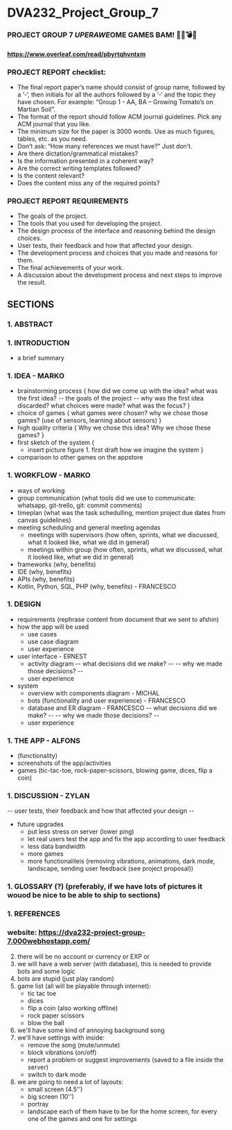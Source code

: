 # DVA232_Project_Group_7

### PROJECT GROUP 7 $UPER AWE$OME GAMES BAM! 🔫🔪💣💥
#### https://www.overleaf.com/read/pbyrtqhvntxm

### PROJECT REPORT checklist:
- The final report paper’s name should consist of group name, followed by a ‘-‘, then initials for all the authors followed by a ‘-‘ and the topic they have chosen. For example: “Group 1 - AA, BA – Growing Tomato’s on Martian Soil”.
- The format of the report should follow ACM journal guidelines. Pick any ACM journal that you like.
- The minimum size for the paper is 3000 words. Use as much figures, tables, etc. as you need.
- Don’t ask: “How many references we must have?” Just don’t.
- Are there dictation/grammatical mistakes?
- Is the information presented in a coherent way?
- Are the correct writing templates followed?
- Is the content relevant?
- Does the content miss any of the required points?


### PROJECT REPORT REQUIREMENTS
- The goals of the project.
- The tools that you used for developing the project.
- The design process of the interface and reasoning behind the design choices.
- User tests, their feedback and how that affected your design.
- The development process and choices that you made and reasons for them.
- The final achievements of your work.
- A discussion about the development process and next steps to improve the result.



## SECTIONS
### 1. ABSTRACT
### 1. INTRODUCTION 
- a brief summary
### 1. IDEA - MARKO
- brainstorming process {
	how did we come up with the idea?
	what was the first idea?
	-- the goals of the project --
	why was the first idea discarded?
	what choices were made?
	what was the focus?
}
- choice of games {
	what games were chosen?
	why we chose those games? (use of sensors, learning about sensors)
}
- high quality criteria {
	Why we chose this idea?
	Why we chose these games?
}
- first sketch of the system {
	- insert  picture figure 1. first draft how we imagine the system
}
- comparison to other games on the appstore
### 1. WORKFLOW - MARKO
- ways of working
- group communication (what tools did we use to communicate: whatsapp, git-trello, git: commit comments)
- timeplan (what was the task schedulling, mention project due dates from canvas guidelines)
- meeting scheduling and general meeting agendas
	- meetings with supervisors (how often, sprints, what we discussed, what it looked like, what we did in general)
	- meetings within group (how often, sprints, what we discussed, what it looked like, what we did in general)
- frameworks (why, benefits)
- IDE (why, benefits)
- APIs (why, benefits)
- Kotlin, Python, SQL, PHP (why, benefits) - FRANCESCO
### 1. DESIGN
- requirements (rephrase content from document that we sent to afshin)
- how the app will be used
	- use cases
	- use case diagram
	- user experience
- user interface - ERNEST
	- activity diagram
	-- what decisions did we make? --
	-- why we made those decisions? --
	- user experience
- system
	- overview with components diagram - MICHAL
	- bots (functionality and user experience) - FRANCESCO
	- database and ER diagram - FRANCESCO
	-- what decisions did we make? --
	-- why we made those decisions? --
	- user experience
### 1. THE APP - ALFONS
- (functionality)
- screenshots of the app/activities
- games (tic-tac-toe, rock-paper-scissors, blowing game, dices, flip a coin)
### 1. DISCUSSION - ZYLAN
-- user tests, their feedback and how that affected your design --
- future upgrades
	- put less stress on server (lower ping)
	- let real users test the app and fix the app according to user feedback
	- less data bandwidth
	- more games
	- more functionaliteis (removing vibrations, animations, dark mode, landscape, sending user feedback (see project proposal))
### 1. GLOSSARY (?) (preferably, if we have lots of pictures it wouod be nice to be able to ship to sections)
### 1. REFERENCES


### website: https://dva232-project-group-7.000webhostapp.com/

2. there will be no account or currency or EXP or <add similar things here>
2. we will have a web server (with database), this is needed to provide bots and
	some logic
2. bots are stupid (just play random)
2. game list (all will be playable through internet):
	- tic tac toe
	- dices
	- flip a coin (also working offline)
	- rock paper scissors
	- blow the ball
2. we'll have some kind of annoying background song	
2. we'll have settings with inside:
	- remove the song (mute/unmute)
	- block vibrations (on/off)
	- report a problem or suggest improvements (saved to a file inside the server)
	- switch to dark mode
2. we are going to need a lot of layouts:
	- small screen (4.5'')
	- big screen (10'')
	- portray
	- landscape
   each of them have to be for the home screen,
   for every one of the games and one for settings


